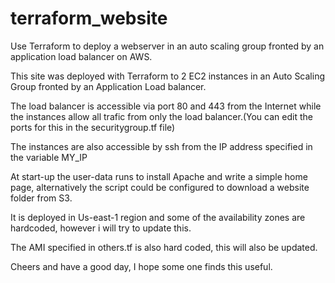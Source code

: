 # terraform_website
Use Terraform to deploy a webserver in an auto scaling group fronted by an application load balancer on AWS.

This site was deployed with Terraform to 2 EC2 instances in an Auto Scaling Group fronted by an Application Load balancer.

The load balancer is accessible via port 80 and 443 from the Internet while the instances allow all trafic from only the load balancer.(You can edit the ports for this in the securitygroup.tf file)

The instances are also accessible by ssh from the IP address specified in the variable MY_IP

At start-up the user-data runs to install Apache and write a simple home page, alternatively the script could be configured to download a website folder from S3.

It is deployed in Us-east-1 region and some of the availability zones are hardcoded, however i will try to update this.

The AMI specified in others.tf is also hard coded, this will also be updated.

Cheers and have a good day, I hope some one finds this useful.
